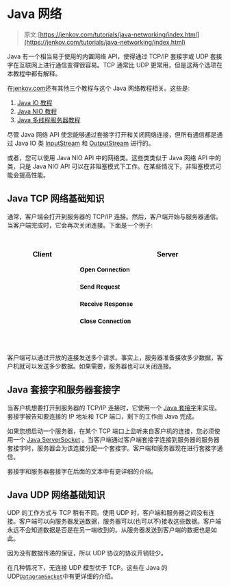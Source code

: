 # Java 网络

> 原文:[https://jenkov.com/tutorials/java-networking/index.html](https://jenkov.com/tutorials/java-networking/index.html)

Java 有一个相当易于使用的内置网络 API，使得通过 TCP/IP 套接字或 UDP 套接字在互联网上进行通信变得很容易。TCP 通常比 UDP 更常用，但是这两个选项在本教程中都有解释。

在[jenkov.com](https://jenkov.com)还有其他三个教程与这个 Java 网络教程相关。这些是:

1.  [Java IO 教程](/tutorials/java-io/index.html)
2.  [Java NIO 教程](/tutorials/java-nio/index.html)
3.  [Java 多线程服务器教程](/tutorials/java-multithreaded-servers/index.html)

尽管 Java 网络 API 使您能够通过套接字打开和关闭网络连接，但所有通信都是通过 Java IO 类 [InputStream](/tutorials/java-io/inputstream.html) 和 [OutputStream](/tutorials/java-io/outputstream.html) 进行的。

或者，您可以使用 Java NIO API 中的网络类。这些类类似于 Java 网络 API 中的类，只是 Java NIO API 可以在非阻塞模式下工作。在某些情况下，非阻塞模式可能会提高性能。

## Java TCP 网络基础知识

通常，客户端会打开到服务器的 TCP/IP 连接。然后，客户端开始与服务器通信。当客户端完成时，它会再次关闭连接。下面是一个例子:

<svg width="100%" height="260"><svg y="10" x="30"><svg x="0" y="0"><text x="30" y="40" style="stroke: none; fill: #000000; font-family: Arial; font-size: 16px; font-weight:bold;">Client</text></svg> <svg x="300" y="0"><text x="20" y="40" style="stroke: none; fill: #000000; font-family: Arial; font-size: 16px; font-weight:bold;">Server</text></svg> <svg x="0" y="10"><text x="140" y="65" style="stroke: none; fill: #000000; font-family: Arial; font-size: 14px; font-weight:bold;">Open Connection</text></svg> <svg x="0" y="50"><text x="140" y="65" style="stroke: none; fill: #000000; font-family: Arial; font-size: 14px; font-weight:bold;">Send Request</text></svg> <svg x="0" y="90"><text x="140" y="65" style="stroke: none; fill: #000000; font-family: Arial; font-size: 14px; font-weight:bold;">Receive Response</text></svg> <svg x="0" y="130"><text x="140" y="65" style="stroke: none; fill: #000000; font-family: Arial; font-size: 14px; font-weight:bold;">Close Connection</text></svg></svg></svg>

客户端可以通过开放的连接发送多个请求。事实上，服务器准备接收多少数据，客户机就可以发送多少数据。如果需要，服务器也可以关闭连接。

## Java 套接字和服务器套接字

当客户机想要打开到服务器的 TCP/IP 连接时，它使用一个 [Java 套接字](sockets.html)来实现。套接字被告知要连接的 IP 地址和 TCP 端口，剩下的工作由 Java 完成。

如果您想启动一个服务器，在某个 TCP 端口上监听来自客户机的连接，您必须使用一个 [Java ServerSocket](server-sockets.html) 。当客户端通过客户端套接字连接到服务器的服务器套接字时，服务器会为该连接分配一个套接字。客户端和服务器现在进行套接字通信。

套接字和服务器套接字在后面的文本中有更详细的介绍。

## Java UDP 网络基础知识

UDP 的工作方式与 TCP 稍有不同。使用 UDP 时，客户端和服务器之间没有连接。客户端可以向服务器发送数据，服务器可以(也可以不)接收这些数据。客户端永远不会知道数据是否是在另一端收到的。从服务器发送到客户端的数据也是如此。

因为没有数据传递的保证，所以 UDP 协议的协议开销较少。

在几种情况下，无连接 UDP 模型优于 TCP。这些在 Java 的 UDP[`DatagramSocket`](udp-datagram-sockets.html)中有更详细的介绍。